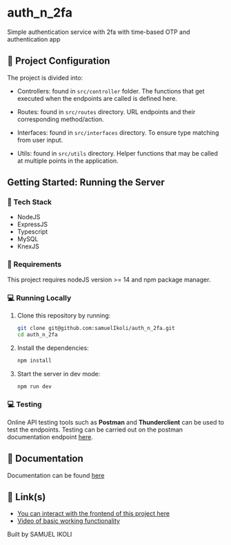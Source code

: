 # auth_n_2fa

Simple authentication service with 2fa with time-based OTP and authentication app

## 📁 Project Configuration

The project is divided into:

- Controllers: found in `src/controller` folder. The functions that get executed when the endpoints are called is defined here.

- Routes: found in `src/routes` directory. URL endpoints and their corresponding method/action.

- Interfaces: found in `src/interfaces` directory. To ensure type matching from user input.

- Utils: found in `src/utils` directory. Helper functions that may be called at multiple points in the application.

## Getting Started: Running the Server

### 🔧 Tech Stack

- NodeJS
- ExpressJS
- Typescript
- MySQL
- KnexJS

### 📝 Requirements

This project requires nodeJS version >= 14 and npm package manager.

### 💻 Running Locally

1. Clone this repository by running:
   ```bash
   git clone git@github.com:samuelIkoli/auth_n_2fa.git
   cd auth_n_2fa
   ```
2. Install the dependencies:
   ```bash
   npm install
   ```
3. Start the server in dev mode:
   ```bash
   npm run dev
   ```

### 💻 Testing

Online API testing tools such as **Postman** and **Thunderclient** can be used to test the endpoints. Testing can be carried out on the postman documentation endpoint [here](https://www.postman.com/crimson-capsule-415986/workspace/new-team-workspace/collection/19177553-73086e59-b7aa-4fbb-bbd2-951d38a0f556?action=share&creator=19177553).

## 📖 Documentation

Documentation can be found [here](https://www.postman.com/crimson-capsule-415986/workspace/new-team-workspace/collection/19177553-73086e59-b7aa-4fbb-bbd2-951d38a0f556?action=share&creator=19177553)

## 🔗 Link(s)

- [You can interact with the frontend of this project here](reactauth-iota.vercel.app)
- [Video of basic working functionality](https://jam.dev/c/7e506697-2aaf-4c13-8e11-b50fdb1bddfd)

Built by SAMUEL IKOLI
